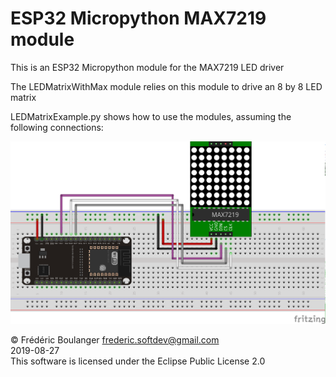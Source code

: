 # ESP32 Micropython MAX7219 module
This is an ESP32 Micropython module for the MAX7219 LED driver

The LEDMatrixWithMax module relies on this module to drive an 8 by 8 LED matrix

LEDMatrixExample.py shows how to use the modules, assuming the following connections:

<img width="640" src="LEDMatrixBus1_bb.png"/>

© Frédéric Boulanger <frederic.softdev@gmail.com>  
2019-08-27  
This software is licensed under the Eclipse Public License 2.0
